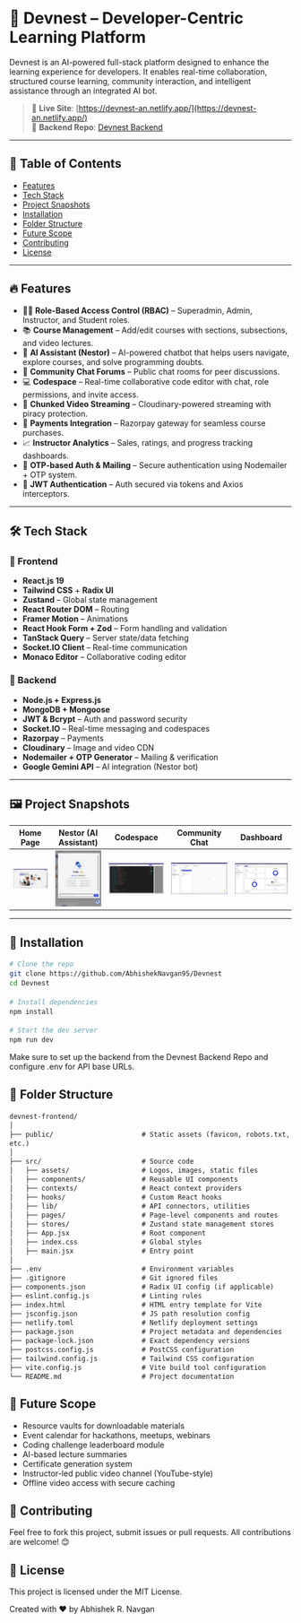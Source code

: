 # 🚀 Devnest – Developer-Centric Learning Platform

Devnest is an AI-powered full-stack platform designed to enhance the learning experience for developers. It enables real-time collaboration, structured course learning, community interaction, and intelligent assistance through an integrated AI bot.

> 🔗 **Live Site**: [https://devnest-an.netlify.app/](https://devnest-an.netlify.app/)  
> 🔧 **Backend Repo**: [Devnest Backend](https://github.com/your-username/devnest-backend)

---

## 📌 Table of Contents

- [Features](#-features)
- [Tech Stack](#-tech-stack)
- [Project Snapshots](#-project-snapshots)
- [Installation](#-installation)
- [Folder Structure](#-folder-structure)
- [Future Scope](#-future-scope)
- [Contributing](#-contributing)
- [License](#-license)

---

## 🔥 Features

- 🧑‍🏫 **Role-Based Access Control (RBAC)** – Superadmin, Admin, Instructor, and Student roles.
- 📚 **Course Management** – Add/edit courses with sections, subsections, and video lectures.
- 🧠 **AI Assistant (Nestor)** – AI-powered chatbot that helps users navigate, explore courses, and solve programming doubts.
- 💬 **Community Chat Forums** – Public chat rooms for peer discussions.
- 💻 **Codespace** – Real-time collaborative code editor with chat, role permissions, and invite access.
- 🎥 **Chunked Video Streaming** – Cloudinary-powered streaming with piracy protection.
- 💸 **Payments Integration** – Razorpay gateway for seamless course purchases.
- 📈 **Instructor Analytics** – Sales, ratings, and progress tracking dashboards.
- 📩 **OTP-based Auth & Mailing** – Secure authentication using Nodemailer + OTP system.
- 🔐 **JWT Authentication** – Auth secured via tokens and Axios interceptors.

---

## 🛠️ Tech Stack

### 🔹 Frontend
- **React.js 19**
- **Tailwind CSS** + **Radix UI**
- **Zustand** – Global state management
- **React Router DOM** – Routing
- **Framer Motion** – Animations
- **React Hook Form + Zod** – Form handling and validation
- **TanStack Query** – Server state/data fetching
- **Socket.IO Client** – Real-time communication
- **Monaco Editor** – Collaborative coding editor

### 🔹 Backend
- **Node.js + Express.js**
- **MongoDB + Mongoose**
- **JWT & Bcrypt** – Auth and password security
- **Socket.IO** – Real-time messaging and codespaces
- **Razorpay** – Payments
- **Cloudinary** – Image and video CDN
- **Nodemailer + OTP Generator** – Mailing & verification
- **Google Gemini API** – AI integration (Nestor bot)

---

## 🖼️ Project Snapshots

| Home Page | Nestor (AI Assistant) | Codespace | Community Chat | Dashboard |
|-----------|--------------|-----------|-----------|-----------|
| ![Home](./screenshots/home.png) | ![Nestor](./screenshots/nestor.png) | ![Codespace](./screenshots/codespace.png) | ![Community](./screenshots/community.png) | ![Dashboard](./screenshots/dashboard.png) |

---

## 🚀 Installation

```bash
# Clone the repo
git clone https://github.com/AbhishekNavgan95/Devnest
cd Devnest

# Install dependencies
npm install

# Start the dev server
npm run dev
```

Make sure to set up the backend from the Devnest Backend Repo and configure .env for API base URLs.

## 🚀 Folder Structure

```
devnest-frontend/
│
├── public/                      # Static assets (favicon, robots.txt, etc.)
│
├── src/                         # Source code
│   ├── assets/                  # Logos, images, static files
│   ├── components/              # Reusable UI components
│   ├── contexts/                # React context providers
│   ├── hooks/                   # Custom React hooks
│   ├── lib/                     # API connectors, utilities
│   ├── pages/                   # Page-level components and routes
│   ├── stores/                  # Zustand state management stores
│   ├── App.jsx                  # Root component
│   ├── index.css                # Global styles
│   ├── main.jsx                 # Entry point
│
├── .env                         # Environment variables
├── .gitignore                   # Git ignored files
├── components.json              # Radix UI config (if applicable)
├── eslint.config.js             # Linting rules
├── index.html                   # HTML entry template for Vite
├── jsconfig.json                # JS path resolution config
├── netlify.toml                 # Netlify deployment settings
├── package.json                 # Project metadata and dependencies
├── package-lock.json            # Exact dependency versions
├── postcss.config.js            # PostCSS configuration
├── tailwind.config.js           # Tailwind CSS configuration
├── vite.config.js               # Vite build tool configuration
└── README.md                    # Project documentation
```

## 🧭 Future Scope

- Resource vaults for downloadable materials
- Event calendar for hackathons, meetups, webinars
- Coding challenge leaderboard module
- AI-based lecture summaries
- Certificate generation system
- Instructor-led public video channel (YouTube-style)
- Offline video access with secure caching


## 🤝 Contributing
Feel free to fork this project, submit issues or pull requests. All contributions are welcome! 😊

## 📄 License
This project is licensed under the MIT License.

Created with ❤️ by Abhishek R. Navgan
